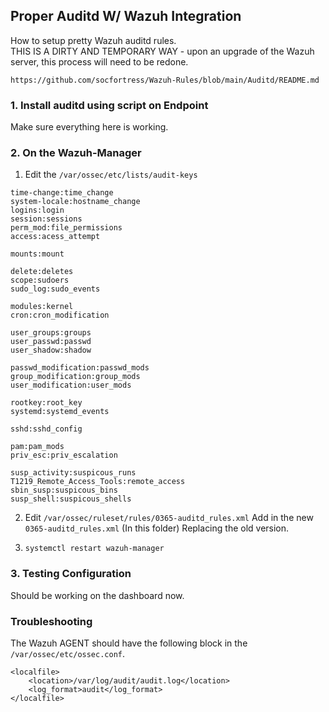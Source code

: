 ## Proper Auditd W/ Wazuh Integration ##
How to setup pretty Wazuh auditd rules.  
THIS IS A DIRTY AND TEMPORARY WAY - upon an upgrade of the Wazuh server, this process will need to be redone.  

```
https://github.com/socfortress/Wazuh-Rules/blob/main/Auditd/README.md
```

### 1. Install auditd using script on Endpoint ###

Make sure everything here is working.  



### 2. On the Wazuh-Manager ###

1. Edit the ```/var/ossec/etc/lists/audit-keys```

```
time-change:time_change
system-locale:hostname_change
logins:login
session:sessions
perm_mod:file_permissions
access:acess_attempt

mounts:mount

delete:deletes
scope:sudoers
sudo_log:sudo_events

modules:kernel
cron:cron_modification

user_groups:groups
user_passwd:passwd
user_shadow:shadow

passwd_modification:passwd_mods
group_modification:group_mods
user_modification:user_mods

rootkey:root_key
systemd:systemd_events

sshd:sshd_config

pam:pam_mods
priv_esc:priv_escalation

susp_activity:suspicous_runs
T1219_Remote_Access_Tools:remote_access
sbin_susp:suspicous_bins
susp_shell:suspicous_shells
```

2. Edit ```/var/ossec/ruleset/rules/0365-auditd_rules.xml```
Add in the new ```0365-auditd_rules.xml``` (In this folder) Replacing the old version.  

3. ```systemctl restart wazuh-manager```

### 3. Testing Configuration ###

Should be working on the dashboard now.  

### Troubleshooting ###

The Wazuh AGENT should have the following block in the ```/var/ossec/etc/ossec.conf```.  

```
<localfile>
    <location>/var/log/audit/audit.log</location>
    <log_format>audit</log_format>
</localfile>
```






